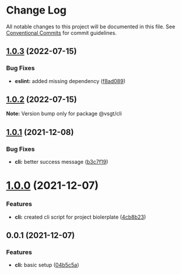 # Change Log

All notable changes to this project will be documented in this file.
See [Conventional Commits](https://conventionalcommits.org) for commit guidelines.

## [1.0.3](https://github.com/NXTaar/vsgt-toolbox/compare/@vsgt/cli@1.0.2...@vsgt/cli@1.0.3) (2022-07-15)


### Bug Fixes

* **eslint:** added missing dependency ([f8ad089](https://github.com/NXTaar/vsgt-toolbox/commit/f8ad089bfeef51b0321c79dfd1ad41421efa656e))





## [1.0.2](https://github.com/NXTaar/vsgt-toolbox/compare/@vsgt/cli@1.0.1...@vsgt/cli@1.0.2) (2022-07-15)

**Note:** Version bump only for package @vsgt/cli





## [1.0.1](https://github.com/NXTaar/vsgt-toolbox/compare/@vsgt/cli@1.0.0...@vsgt/cli@1.0.1) (2021-12-08)


### Bug Fixes

* **cli:** better success message ([b3c7f19](https://github.com/NXTaar/vsgt-toolbox/commit/b3c7f1953b186d6b6a4f8c6763fa3370066d1d81))





# [1.0.0](https://github.com/NXTaar/vsgt-toolbox/compare/@vsgt/cli@0.0.1...@vsgt/cli@1.0.0) (2021-12-07)


### Features

* **cli:** created cli script for project biolerplate ([4cb8b23](https://github.com/NXTaar/vsgt-toolbox/commit/4cb8b236d6f10c422d24593fefbe6e7587fc5259))





## 0.0.1 (2021-12-07)


### Features

* **cli:** basic setup ([04b5c5a](https://github.com/NXTaar/vsgt-toolbox/commit/04b5c5a337a6af477d0309f914ace75fa820f47e))
